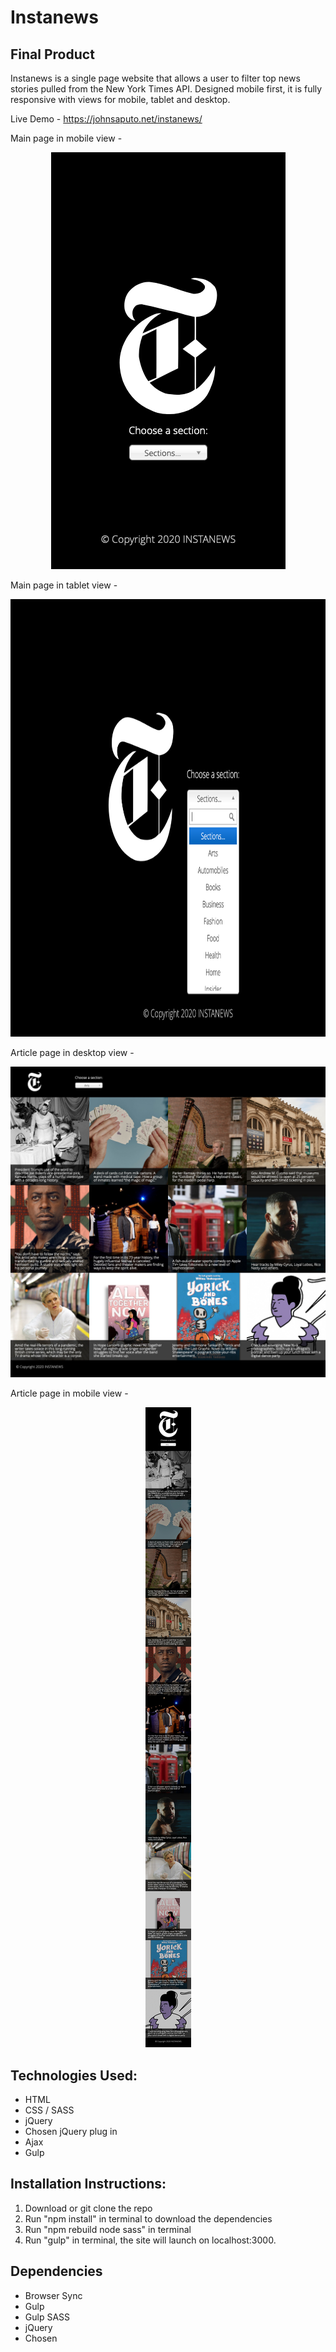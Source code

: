 # Instanews 

## Final Product

Instanews is a single page website that allows a user to filter top news stories pulled from the New York Times API. Designed mobile first, it is fully responsive with views for mobile, tablet and desktop.

Live Demo - https://johnsaputo.net/instanews/



Main page in mobile view - 
<p align="center">

<img src="https://raw.githubusercontent.com/jsaputo1/instanews/master/public/screenshots/mobile-main.png" alt="Screenshot of main view in mobile mode">

</p>

Main page in tablet view - 
<p align="center">

<img src="https://raw.githubusercontent.com/jsaputo1/instanews/master/public/screenshots/tablet-main.png" height="700px" width="768px" alt="Screenshot of main view in tablet mode">

</p>


Article page in desktop view -
<p align="center">

<img src="https://raw.githubusercontent.com/jsaputo1/instanews/master/public/screenshots/desktop-articles.jpg" alt="Screenshot of articles in desktop mode">

</p>

Article page in mobile view -
<p align="center">

<img src="https://raw.githubusercontent.com/jsaputo1/instanews/master/public/screenshots/mobile-articles.jpg" alt="Screenshot of articles in mobile mode">

</p>


## Technologies Used:

- HTML
- CSS / SASS
- jQuery
- Chosen jQuery plug in
- Ajax
- Gulp

## Installation Instructions:

1. Download or git clone the repo
2. Run "npm install" in terminal to download the dependencies
3. Run "npm rebuild node sass" in terminal
4. Run "gulp" in terminal, the site will launch on localhost:3000.

## Dependencies 
- Browser Sync
- Gulp
- Gulp SASS
- jQuery
- Chosen